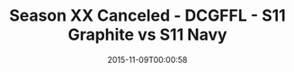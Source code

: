 ---
title: Season XX Canceled - DCGFFL - S11 Graphite vs S11 Navy
teams-score:
- team: _teams/s11-graphite.md
  score: 0
- team: _teams/s11-navy.md
  score: 0
mvp: ''
game-ball: ''
season: 11
week: 0
date: '2015-11-09T00:00:58'
pageid: season-11-playoffs-november-8-2015-926-vs-933
---